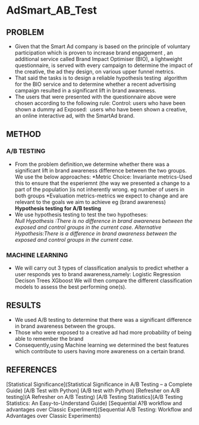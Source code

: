 # AdSmart_AB_Test

## **PROBLEM**

* Given that the  Smart Ad company is based on the principle of voluntary participation which is proven to increase brand engagement ,
  an additional service called Brand Impact Optimiser (BIO), a lightweight questionnaire, is served with every campaign to determine 
  the impact of the creative, the ad they design, on various upper funnel metrics.
* That said the  tasks is to design a reliable hypothesis testing  algorithm for the BIO service and to determine whether a recent advertising
  campaign resulted in a significant    lift in brand awareness.
* The users that were presented with the questionnaire above were chosen according to the following rule:
     Control: users who have been shown a dummy ad
     Exposed:  users who have been shown a creative, an online interactive ad, with the SmartAd brand.
     
     
## **METHOD**
 ### **A/B TESTING**
   * From the problem definition,we determine whether there was a significant lift in brand awareness difference between the two groups.
      We use the below approaches:
       *Metric Choice:
           Invariante metrics-Used this to ensure that the esperiemnt (the way we presented a change to a part of the population )is not inherently 
             wrong. eg number of users in both groups
       *Evaluation metrics-metrics we expect to change and are relevant to the goals we aim to achieve eg (brand awareness)
**Hypothesis testing for A/B testing**
  * We use hypothesis testing to test the two hypotheses:   
       *Null Hypothesis :There is no difference in brand awareness between the exposed and control  groups in the current case.*
       *Alternative Hypothesis:There is a difference in brand awareness between the exposed and       control groups in the current case.*
       
### **MACHINE LEARNING**
 * We will carry out 3 types of classification analysis to predict whether a user responds yes to brand awareness,namely:
        Logistic Regression
        Decison Trees 
        XGboost
     We will then compare the different classification models to assess the best performing one(s).
     
## RESULTS
   * We used A/B testing to determine that there was a significant difference in brand awareness between the groups.
   * Those who were exposed to a creative ad had more probability of being able to remember the brand
   * Consequently,using Machine learning we determined the best features which contribute to users having more awareness on a certain brand.
   
   
## REFERENCES
[Statistical Significance](Statistical Significance in A/B Testing – a Complete Guide)
[A/B Test with Python] (A/B test with Python) 
[Refresher on A/B testing](A Refresher on A/B Testing)
[A/B Testing Statistics](A/B Testing Statistics: An Easy-to-Understand Guide)
[Sequential A?B workflow and advantages over Classic Experiment](Sequential A/B Testing: Workflow and Advantages over Classic Experiments)
